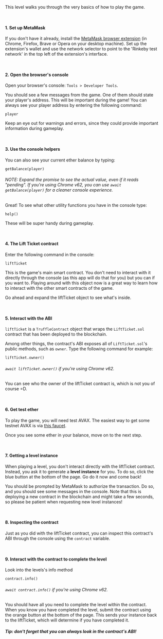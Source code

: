 This level walks you through the very basics of how to play the game.

&nbsp;
#### 1. Set up MetaMask
If you don't have it already, install the [MetaMask browser extension](https://metamask.io/) (in Chrome, Firefox, Brave or Opera on your desktop machine).
Set up the extension's wallet and use the network selector to point to the 'Rinkeby test network' in the top left of the extension's interface.

&nbsp;
#### 2. Open the browser's console
Open your browser's console: `Tools > Developer Tools`.

You should see a few messages from the game. One of them should state your player's address. This will be important during the game! You can always see your player address by entering the following command:
```
player
```

Keep an eye out for warnings and errors, since they could provide important information during gameplay.

&nbsp;
#### 3. Use the console helpers

You can also see your current ether balance by typing:
```
getBalance(player)
```
###### NOTE: Expand the promise to see the actual value, even if it reads "pending". If you're using Chrome v62, you can use `await getBalance(player)` for a cleaner console experience.

Great! To see what other utility functions you have in the console type:
```
help()
```
These will be super handy during gameplay.

&nbsp;
#### 4. The Lift Ticket contract
Enter the following command in the console:
```
liftTicket
```

This is the game's main smart contract. You don't need to interact with it directly through the console (as this app will do that for you) but you can if you want to. Playing around with this object now is a great way to learn how to interact with the other smart contracts of the game.

Go ahead and expand the liftTicket object to see what's inside.

&nbsp;
#### 5. Interact with the ABI
`liftTicket` is a `TruffleContract` object that wraps the `LiftTicket.sol` contract that has been deployed to the blockchain.

Among other things, the contract's ABI exposes all of `LiftTicket.sol`'s public methods, such as `owner`. Type the following command for example:
```
liftTicket.owner()
```
###### `await liftTicket.owner()` if you're using Chrome v62.
You can see who the owner of the liftTicket contract is, which is not you of course =D.

&nbsp;
#### 6. Get test ether
To play the game, you will need test AVAX. The easiest way to get some testnet AVAX is via [this faucet](https://faucet.avax-test.network/).

Once you see some ether in your balance, move on to the next step.

&nbsp;
#### 7. Getting a level instance
When playing a level, you don't interact directly with the liftTicket contract. Instead, you ask it to generate a **level instance** for you. To do so, click the blue button at the bottom of the page. Go do it now and come back!

You should be prompted by MetaMask to authorize the transaction. Do so, and you should see some messages in the console. Note that this is deploying a new contract in the blockchain and might take a few seconds, so please be patient when requesting new level instances!

&nbsp;
#### 8. Inspecting the contract
Just as you did with the liftTicket contract, you can inspect this contract's ABI through the console using the `contract` variable.

&nbsp;
#### 9. Interact with the contract to complete the level
Look into the levels's info method
```
contract.info()
```
###### `await contract.info()` if you're using Chrome v62.
You should have all you need to complete the level within the contract.
When you know you have completed the level, submit the contract using the orange button at the bottom of the page.
This sends your instance back to the liftTicket, which will determine if you have completed it.


##### Tip: don't forget that you can always look in the contract's ABI!
